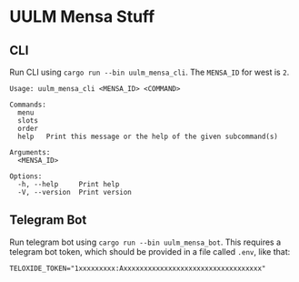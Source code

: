 # UULM Mensa Stuff
## CLI
Run CLI using `cargo run --bin uulm_mensa_cli`. The `MENSA_ID` for west is `2`.

```
Usage: uulm_mensa_cli <MENSA_ID> <COMMAND>

Commands:
  menu   
  slots  
  order  
  help   Print this message or the help of the given subcommand(s)

Arguments:
  <MENSA_ID>  

Options:
  -h, --help     Print help
  -V, --version  Print version
```

## Telegram Bot
Run telegram bot using `cargo run --bin uulm_mensa_bot`.
This requires a telegram bot token, which should be provided in a file called `.env`,
like that:

```
TELOXIDE_TOKEN="1xxxxxxxxx:Axxxxxxxxxxxxxxxxxxxxxxxxxxxxxxxxxx"
```
